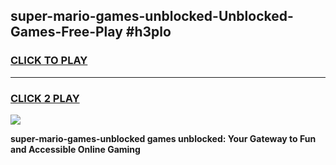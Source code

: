 
## super-mario-games-unblocked-Unblocked-Games-Free-Play #h3plo
<h3>
<a href="https://us.freeplayer.one?title=super-mario-games-unblocked&ref=9M">CLICK TO PLAY</a></h3>
<hr>

<h3>
<a href="https://us.freeplayer.one?title=super-mario-games-unblocked&ref=9M">CLICK 2 PLAY</a>
  
</h3>

<a href="https://us.freeplayer.one?title=super-mario-games-unblocked&ref=9M"><img src="https://clearcache.store/games.png"></a>


**super-mario-games-unblocked games unblocked: Your Gateway to Fun and Accessible Online Gaming**
